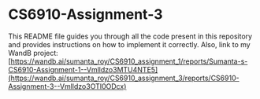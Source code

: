 # CS6910-Assignment-3

This README file guides you through all the code present in this repository and provides instructions on how to implement it correctly.
Also, link to my WandB project: [https://wandb.ai/sumanta_roy/CS6910_assignment_1/reports/Sumanta-s-CS6910-Assignment-1--Vmlldzo3MTU4NTE5](https://wandb.ai/sumanta_roy/CS6910_assignment_3/reports/CS6910-Assignment-3--Vmlldzo3OTI0ODcx)

